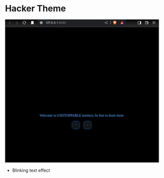 # Hacker Theme
![](https://github.com/u-n-s-t-o-p-p-a-b-l-e/dashboard/blob/main/hacker-theme/img/hacker-theme.png)

+ Blinking text effect
